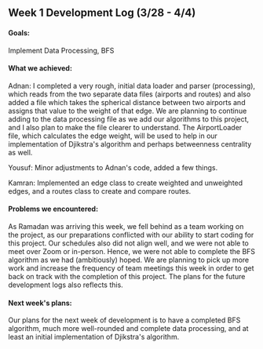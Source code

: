 ## Week 1 Development Log (3/28 - 4/4)

#### Goals: 
Implement Data Processing, BFS

#### What we achieved: 
Adnan: I completed a very rough, initial data loader and parser (processing), which reads from the two separate data files (airports and routes) and also added a file which takes the spherical distance between two airports and assigns that value to the weight of that edge. We are planning to continue adding to the data processing file as we add our algorithms to this project, and I also plan to make the file clearer to understand. The AirportLoader file, which calculates the edge weight, will be used to help in our implementation of Djikstra's algorithm and perhaps betweenness centrality as well.

Yousuf: Minor adjustments to Adnan's code, added a few things. 

Kamran: Implemented an edge class to create weighted and unweighted edges, and a routes class to create and compare routes. 

#### Problems we encountered:
As Ramadan was arriving this week, we fell behind as a team working on the project, as our preparations conflicted with our ability to start coding for this project. Our schedules also did not align well, and we were not able to meet over Zoom or in-person. Hence, we were not able to complete the BFS algorithm as we had (ambitiously) hoped. We are planning to pick up more work and increase the frequency of team meetings this week in order to get back on track with the completion of this project. The plans for the future development logs also reflects this.

#### Next week's plans:
Our plans for the next week of development is to have a completed BFS algorithm, much more well-rounded and complete data processing, and at least an initial implementation of Djikstra's algorithm.
